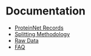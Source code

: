 # Documentation
* [ProteinNet Records](proteinnet_records.md)
* [Splitting Methodology](splitting_methodology.md)
* [Raw Data](raw_data.md)
* [FAQ](FAQ.md)
